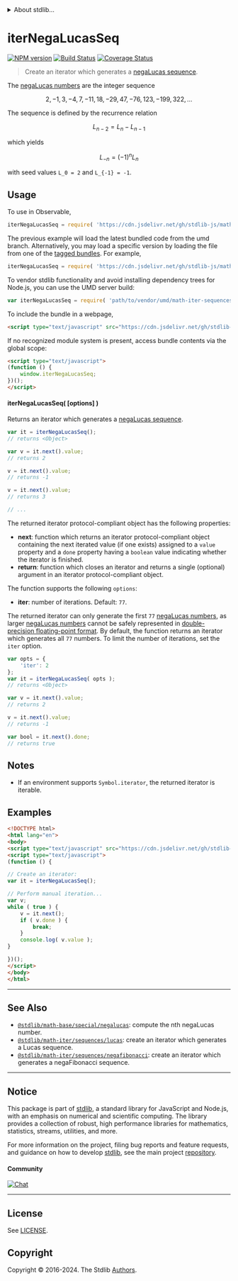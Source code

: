 <!--

@license Apache-2.0

Copyright (c) 2020 The Stdlib Authors.

Licensed under the Apache License, Version 2.0 (the "License");
you may not use this file except in compliance with the License.
You may obtain a copy of the License at

   http://www.apache.org/licenses/LICENSE-2.0

Unless required by applicable law or agreed to in writing, software
distributed under the License is distributed on an "AS IS" BASIS,
WITHOUT WARRANTIES OR CONDITIONS OF ANY KIND, either express or implied.
See the License for the specific language governing permissions and
limitations under the License.

-->


<details>
  <summary>
    About stdlib...
  </summary>
  <p>We believe in a future in which the web is a preferred environment for numerical computation. To help realize this future, we've built stdlib. stdlib is a standard library, with an emphasis on numerical and scientific computation, written in JavaScript (and C) for execution in browsers and in Node.js.</p>
  <p>The library is fully decomposable, being architected in such a way that you can swap out and mix and match APIs and functionality to cater to your exact preferences and use cases.</p>
  <p>When you use stdlib, you can be absolutely certain that you are using the most thorough, rigorous, well-written, studied, documented, tested, measured, and high-quality code out there.</p>
  <p>To join us in bringing numerical computing to the web, get started by checking us out on <a href="https://github.com/stdlib-js/stdlib">GitHub</a>, and please consider <a href="https://opencollective.com/stdlib">financially supporting stdlib</a>. We greatly appreciate your continued support!</p>
</details>

# iterNegaLucasSeq

[![NPM version][npm-image]][npm-url] [![Build Status][test-image]][test-url] [![Coverage Status][coverage-image]][coverage-url] <!-- [![dependencies][dependencies-image]][dependencies-url] -->

> Create an iterator which generates a [negaLucas sequence][lucas-number].

<!-- Section to include introductory text. Make sure to keep an empty line after the intro `section` element and another before the `/section` close. -->

<section class="intro">

The [negaLucas numbers][lucas-number] are the integer sequence

<!-- <equation class="equation" label="eq:negalucas_sequence" align="center" raw="2, -1, 3, -4, 7, -11, 18, -29, 47, -76, 123, -199, 322, \ldots" alt="NegaLucas sequence"> -->

```math
2, -1, 3, -4, 7, -11, 18, -29, 47, -76, 123, -199, 322, \ldots
```

<!-- <div class="equation" align="center" data-raw-text="2, -1, 3, -4, 7, -11, 18, -29, 47, -76, 123, -199, 322, \ldots" data-equation="eq:negalucas_sequence">
    <img src="https://cdn.jsdelivr.net/gh/stdlib-js/stdlib@aa77a2f6e76d2e9da5b49bffa45ee5167d6c16e1/lib/node_modules/@stdlib/math/iter/sequences/negalucas/docs/img/equation_negalucas_sequence.svg" alt="NegaLucas sequence">
    <br>
</div> -->

<!-- </equation> -->

The sequence is defined by the recurrence relation

<!-- <equation class="equation" label="eq:negalucas_recurrence_relation" align="center" raw="L_{n-2} = L_{n} - L_{n-1}" alt="NegaLucas sequence recurrence relation"> -->

```math
L_{n-2} = L_{n} - L_{n-1}
```

<!-- <div class="equation" align="center" data-raw-text="L_{n-2} = L_{n} - L_{n-1}" data-equation="eq:negalucas_recurrence_relation">
    <img src="https://cdn.jsdelivr.net/gh/stdlib-js/stdlib@aa77a2f6e76d2e9da5b49bffa45ee5167d6c16e1/lib/node_modules/@stdlib/math/iter/sequences/negalucas/docs/img/equation_negalucas_recurrence_relation.svg" alt="NegaLucas sequence recurrence relation">
    <br>
</div> -->

<!-- </equation> -->

which yields

<!-- <equation class="equation" label="eq:negalucas_lucas" align="center" raw="L_{-n} = (-1)^{n} L_n" alt="NegaLucas relationship to Lucas numbers"> -->

```math
L_{-n} = (-1)^{n} L_n
```

<!-- <div class="equation" align="center" data-raw-text="L_{-n} = (-1)^{n} L_n" data-equation="eq:negalucas_lucas">
    <img src="https://cdn.jsdelivr.net/gh/stdlib-js/stdlib@aa77a2f6e76d2e9da5b49bffa45ee5167d6c16e1/lib/node_modules/@stdlib/math/iter/sequences/negalucas/docs/img/equation_negalucas_lucas.svg" alt="NegaLucas relationship to Lucas numbers">
    <br>
</div> -->

<!-- </equation> -->

with seed values `L_0 = 2` and `L_{-1} = -1`.

</section>

<!-- /.intro -->

<!-- Package usage documentation. -->



<section class="usage">

## Usage

To use in Observable,

```javascript
iterNegaLucasSeq = require( 'https://cdn.jsdelivr.net/gh/stdlib-js/math-iter-sequences-negalucas@umd/browser.js' )
```
The previous example will load the latest bundled code from the umd branch. Alternatively, you may load a specific version by loading the file from one of the [tagged bundles](https://github.com/stdlib-js/math-iter-sequences-negalucas/tags). For example,

```javascript
iterNegaLucasSeq = require( 'https://cdn.jsdelivr.net/gh/stdlib-js/math-iter-sequences-negalucas@v0.2.0-umd/browser.js' )
```

To vendor stdlib functionality and avoid installing dependency trees for Node.js, you can use the UMD server build:

```javascript
var iterNegaLucasSeq = require( 'path/to/vendor/umd/math-iter-sequences-negalucas/index.js' )
```

To include the bundle in a webpage,

```html
<script type="text/javascript" src="https://cdn.jsdelivr.net/gh/stdlib-js/math-iter-sequences-negalucas@umd/browser.js"></script>
```

If no recognized module system is present, access bundle contents via the global scope:

```html
<script type="text/javascript">
(function () {
    window.iterNegaLucasSeq;
})();
</script>
```

#### iterNegaLucasSeq( \[options] )

Returns an iterator which generates a [negaLucas sequence][lucas-number].

```javascript
var it = iterNegaLucasSeq();
// returns <Object>

var v = it.next().value;
// returns 2

v = it.next().value;
// returns -1

v = it.next().value;
// returns 3

// ...
```

The returned iterator protocol-compliant object has the following properties:

-   **next**: function which returns an iterator protocol-compliant object containing the next iterated value (if one exists) assigned to a `value` property and a `done` property having a `boolean` value indicating whether the iterator is finished.
-   **return**: function which closes an iterator and returns a single (optional) argument in an iterator protocol-compliant object.

The function supports the following `options`:

-   **iter**: number of iterations. Default: `77`.

The returned iterator can only generate the first `77` [negaLucas numbers][lucas-number], as larger [negaLucas numbers][lucas-number] cannot be safely represented in [double-precision floating-point format][ieee754]. By default, the function returns an iterator which generates all `77` numbers. To limit the number of iterations, set the `iter` option.

```javascript
var opts = {
    'iter': 2
};
var it = iterNegaLucasSeq( opts );
// returns <Object>

var v = it.next().value;
// returns 2

v = it.next().value;
// returns -1

var bool = it.next().done;
// returns true
```

</section>

<!-- /.usage -->

<!-- Package usage notes. Make sure to keep an empty line after the `section` element and another before the `/section` close. -->

<section class="notes">

## Notes

-   If an environment supports `Symbol.iterator`, the returned iterator is iterable.

</section>

<!-- /.notes -->

<!-- Package usage examples. -->

<section class="examples">

## Examples

<!-- eslint no-undef: "error" -->

```html
<!DOCTYPE html>
<html lang="en">
<body>
<script type="text/javascript" src="https://cdn.jsdelivr.net/gh/stdlib-js/math-iter-sequences-negalucas@umd/browser.js"></script>
<script type="text/javascript">
(function () {

// Create an iterator:
var it = iterNegaLucasSeq();

// Perform manual iteration...
var v;
while ( true ) {
    v = it.next();
    if ( v.done ) {
        break;
    }
    console.log( v.value );
}

})();
</script>
</body>
</html>
```

</section>

<!-- /.examples -->

<!-- Section to include cited references. If references are included, add a horizontal rule *before* the section. Make sure to keep an empty line after the `section` element and another before the `/section` close. -->

<section class="references">

</section>

<!-- /.references -->

<!-- Section for related `stdlib` packages. Do not manually edit this section, as it is automatically populated. -->

<section class="related">

* * *

## See Also

-   <span class="package-name">[`@stdlib/math-base/special/negalucas`][@stdlib/math/base/special/negalucas]</span><span class="delimiter">: </span><span class="description">compute the nth negaLucas number.</span>
-   <span class="package-name">[`@stdlib/math-iter/sequences/lucas`][@stdlib/math/iter/sequences/lucas]</span><span class="delimiter">: </span><span class="description">create an iterator which generates a Lucas sequence.</span>
-   <span class="package-name">[`@stdlib/math-iter/sequences/negafibonacci`][@stdlib/math/iter/sequences/negafibonacci]</span><span class="delimiter">: </span><span class="description">create an iterator which generates a negaFibonacci sequence.</span>

</section>

<!-- /.related -->

<!-- Section for all links. Make sure to keep an empty line after the `section` element and another before the `/section` close. -->


<section class="main-repo" >

* * *

## Notice

This package is part of [stdlib][stdlib], a standard library for JavaScript and Node.js, with an emphasis on numerical and scientific computing. The library provides a collection of robust, high performance libraries for mathematics, statistics, streams, utilities, and more.

For more information on the project, filing bug reports and feature requests, and guidance on how to develop [stdlib][stdlib], see the main project [repository][stdlib].

#### Community

[![Chat][chat-image]][chat-url]

---

## License

See [LICENSE][stdlib-license].


## Copyright

Copyright &copy; 2016-2024. The Stdlib [Authors][stdlib-authors].

</section>

<!-- /.stdlib -->

<!-- Section for all links. Make sure to keep an empty line after the `section` element and another before the `/section` close. -->

<section class="links">

[npm-image]: http://img.shields.io/npm/v/@stdlib/math-iter-sequences-negalucas.svg
[npm-url]: https://npmjs.org/package/@stdlib/math-iter-sequences-negalucas

[test-image]: https://github.com/stdlib-js/math-iter-sequences-negalucas/actions/workflows/test.yml/badge.svg?branch=v0.2.0
[test-url]: https://github.com/stdlib-js/math-iter-sequences-negalucas/actions/workflows/test.yml?query=branch:v0.2.0

[coverage-image]: https://img.shields.io/codecov/c/github/stdlib-js/math-iter-sequences-negalucas/main.svg
[coverage-url]: https://codecov.io/github/stdlib-js/math-iter-sequences-negalucas?branch=main

<!--

[dependencies-image]: https://img.shields.io/david/stdlib-js/math-iter-sequences-negalucas.svg
[dependencies-url]: https://david-dm.org/stdlib-js/math-iter-sequences-negalucas/main

-->

[chat-image]: https://img.shields.io/gitter/room/stdlib-js/stdlib.svg
[chat-url]: https://app.gitter.im/#/room/#stdlib-js_stdlib:gitter.im

[stdlib]: https://github.com/stdlib-js/stdlib

[stdlib-authors]: https://github.com/stdlib-js/stdlib/graphs/contributors

[umd]: https://github.com/umdjs/umd
[es-module]: https://developer.mozilla.org/en-US/docs/Web/JavaScript/Guide/Modules

[deno-url]: https://github.com/stdlib-js/math-iter-sequences-negalucas/tree/deno
[deno-readme]: https://github.com/stdlib-js/math-iter-sequences-negalucas/blob/deno/README.md
[umd-url]: https://github.com/stdlib-js/math-iter-sequences-negalucas/tree/umd
[umd-readme]: https://github.com/stdlib-js/math-iter-sequences-negalucas/blob/umd/README.md
[esm-url]: https://github.com/stdlib-js/math-iter-sequences-negalucas/tree/esm
[esm-readme]: https://github.com/stdlib-js/math-iter-sequences-negalucas/blob/esm/README.md
[branches-url]: https://github.com/stdlib-js/math-iter-sequences-negalucas/blob/main/branches.md

[stdlib-license]: https://raw.githubusercontent.com/stdlib-js/math-iter-sequences-negalucas/main/LICENSE

[lucas-number]: https://en.wikipedia.org/wiki/Lucas_number

[ieee754]: https://en.wikipedia.org/wiki/IEEE_754-1985

<!-- <related-links> -->

[@stdlib/math/base/special/negalucas]: https://github.com/stdlib-js/math-base-special-negalucas/tree/umd

[@stdlib/math/iter/sequences/lucas]: https://github.com/stdlib-js/math-iter-sequences-lucas/tree/umd

[@stdlib/math/iter/sequences/negafibonacci]: https://github.com/stdlib-js/math-iter-sequences-negafibonacci/tree/umd

<!-- </related-links> -->

</section>

<!-- /.links -->
